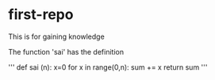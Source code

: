 # first-repo
This is for gaining knowledge

The function 'sai' has the definition

'''
def sai (n):
    x=0
    for x in range(0,n):
        sum += x
    return sum
'''